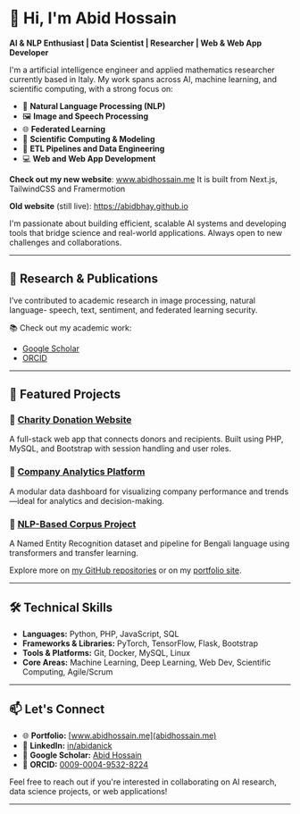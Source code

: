 # 👋 Hi, I'm Abid Hossain

**AI & NLP Enthusiast | Data Scientist | Researcher | Web & Web App Developer**

I'm a artificial intelligence engineer and applied mathematics researcher currently based in Italy. My work spans across AI, machine learning, and scientific computing, with a strong focus on:

- 🧠 **Natural Language Processing (NLP)**
- 🖼️ **Image and Speech Processing**
- 🌐 **Federated Learning**
- 🧪 **Scientific Computing & Modeling**
- 🧰 **ETL Pipelines and Data Engineering**
- 💻 **Web and Web App Development**

**Check out my new website**: www.abidhossain.me
It is built from Next.js, TailwindCSS and Framermotion

**Old website**
(still live): https://abidbhay.github.io

I'm passionate about building efficient, scalable AI systems and developing tools that bridge science and real-world applications. Always open to new challenges and collaborations.

---

## 🔬 Research & Publications

I’ve contributed to academic research in image processing, natural language- speech, text, sentiment, and federated learning security.

📚 Check out my academic work:

- [Google Scholar](https://scholar.google.com/citations?hl=en&user=9SFNxhMAAAAJ)
- [ORCID](https://orcid.org/0009-0004-9532-8224)

---

## 🚀 Featured Projects

### 🔹 [Charity Donation Website](https://github.com/wojackbro/charity_donation_website)
A full-stack web app that connects donors and recipients. Built using PHP, MySQL, and Bootstrap with session handling and user roles.

### 🔹 [Company Analytics Platform](https://github.com/wojackbro/Company_Analytics_Project)
A modular data dashboard for visualizing company performance and trends—ideal for analytics and decision-making.

### 🔹 [NLP-Based Corpus Project](https://github.com/wojackbro/Sentiment_Classification_Bengali_Text)
A Named Entity Recognition dataset and pipeline for Bengali language using transformers and transfer learning.

Explore more on [my GitHub repositories](https://github.com/wojackbro?tab=repositories) or on my [portfolio site](https://www.abidbhay.github.io).

---

## 🛠️ Technical Skills

- **Languages:** Python, PHP, JavaScript, SQL  
- **Frameworks & Libraries:** PyTorch, TensorFlow, Flask, Bootstrap  
- **Tools & Platforms:** Git, Docker, MySQL, Linux  
- **Core Areas:** Machine Learning, Deep Learning, Web Dev, Scientific Computing, Agile/Scrum

---

## 📫 Let's Connect

- 🌐 **Portfolio:** [www.abidhossain.me](abidhossain.me)
- 💼 **LinkedIn:** [in/abidanick](https://www.linkedin.com/in/abidanick)
- 🧠 **Google Scholar:** [Abid Hossain](https://scholar.google.com/citations?hl=en&user=9SFNxhMAAAAJ)
- 🧾 **ORCID:** [0009-0004-9532-8224](https://orcid.org/0009-0004-9532-8224)

Feel free to reach out if you're interested in collaborating on AI research, data science projects, or web applications!

---
